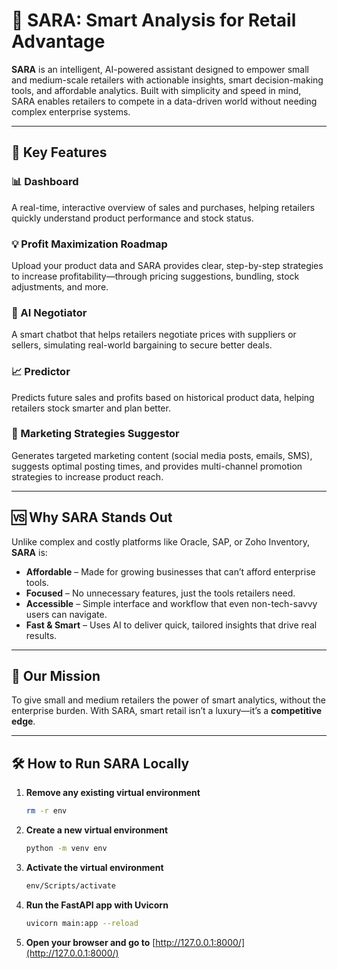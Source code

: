 # 🧠 SARA: Smart Analysis for Retail Advantage

**SARA** is an intelligent, AI-powered assistant designed to empower small and medium-scale retailers with actionable insights, smart decision-making tools, and affordable analytics. Built with simplicity and speed in mind, SARA enables retailers to compete in a data-driven world without needing complex enterprise systems.

---

## 🚀 Key Features

### 📊 Dashboard

A real-time, interactive overview of sales and purchases, helping retailers quickly understand product performance and stock status.

### 💡 Profit Maximization Roadmap

Upload your product data and SARA provides clear, step-by-step strategies to increase profitability—through pricing suggestions, bundling, stock adjustments, and more.

### 🧠 AI Negotiator

A smart chatbot that helps retailers negotiate prices with suppliers or sellers, simulating real-world bargaining to secure better deals.

### 📈 Predictor

Predicts future sales and profits based on historical product data, helping retailers stock smarter and plan better.

### 📣 Marketing Strategies Suggestor

Generates targeted marketing content (social media posts, emails, SMS), suggests optimal posting times, and provides multi-channel promotion strategies to increase product reach.

---

## 🆚 Why SARA Stands Out

Unlike complex and costly platforms like Oracle, SAP, or Zoho Inventory, **SARA** is:

* **Affordable** – Made for growing businesses that can’t afford enterprise tools.
* **Focused** – No unnecessary features, just the tools retailers need.
* **Accessible** – Simple interface and workflow that even non-tech-savvy users can navigate.
* **Fast & Smart** – Uses AI to deliver quick, tailored insights that drive real results.

---

## 🌟 Our Mission

To give small and medium retailers the power of smart analytics, without the enterprise burden.
With SARA, smart retail isn’t a luxury—it’s a **competitive edge**.

---

## 🛠️ How to Run SARA Locally

1. **Remove any existing virtual environment**

   ```bash
   rm -r env
   ```

2. **Create a new virtual environment**

   ```bash
   python -m venv env
   ```

3. **Activate the virtual environment**

   ```bash
   env/Scripts/activate
   ```

4. **Run the FastAPI app with Uvicorn**

   ```bash
   uvicorn main:app --reload
   ```

5. **Open your browser and go to**
   [http://127.0.0.1:8000/](http://127.0.0.1:8000/)

